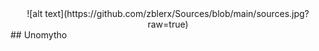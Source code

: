 <div align="center">
![alt text](https://github.com/zblerx/Sources/blob/main/sources.jpg?raw=true)
</div>
## Unomytho
